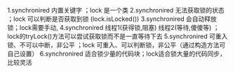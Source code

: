 1.synchronired 内置关键字 ；lock 是一个类
2.synchronired 无法获取锁的状态 ；lock 可以判断是否获取到锁 (lock.isLocked())
3.synchronired 会自动释放锁；lock需要手动,
4.synchronired 线程1(获得锁,阻塞)  线程2(等待,傻傻等) ； lock的tryLock()方法可以尝试获取锁而不是一直等待下去
5.synchronired 可重入锁、不可以中断，非公平 ；lock 可重入、可以判断锁，非公平（通过构造方法可自己设置）
6.synchronired 适合锁少量的代码块；lock适合锁大量的代码同步，比较灵活